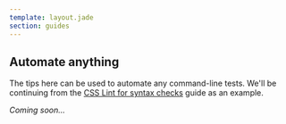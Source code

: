 ```yaml
---
template: layout.jade
section: guides
---
```


Automate anything
---

The tips here can be used to automate any command-line tests. We'll be continuing from the [CSS Lint for syntax checks](/getting-started/css-lint-syntax-check.html) guide as an example.

_Coming soon…_